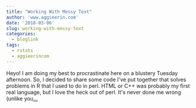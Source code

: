 ```yaml
---
title: "Working With Messy Text"
author: 'www.aggieerin.com'
date: '2018-03-06'
slug: working-with-messy-text
categories:
  - bloglink
tags:
  - rstats
  - aggieerincom
---
```


Heyo! I am doing my best to procrastinate here on a blustery Tuesday afternoon. So, I decided to share some code I've put together that solves problems in R that I used to do in perl. HTML or C++ was probably my first real language, but I love the heck out of perl. It's never done me wrong (unlike you[... <i class="fas fa-external-link-alt"></i>](https://doomlab.github.io/post/working-with-messy-text/)

